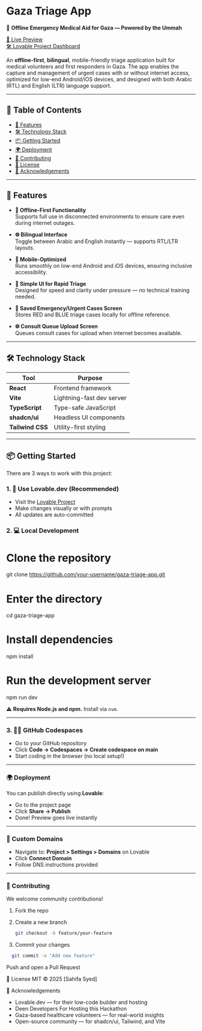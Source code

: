 # Gaza Triage App

🌿 **Offline Emergency Medical Aid for Gaza — Powered by the Ummah**

[🔗 Live Preview](https://preview--gaza-aid-beacon-app.lovable.app/)  
[🛠 Lovable Project Dashboard](https://lovable.dev/projects/ac6a871d-a370-427a-8ecb-8518d9aa237b)

An **offline-first**, **bilingual**, mobile-friendly triage application built for medical volunteers and first responders in Gaza. The app enables the capture and management of urgent cases with or without internet access, optimized for low-end Android/iOS devices, and designed with both Arabic (RTL) and English (LTR) language support.

---

## 🧩 Table of Contents

- [🚀 Features](#-features)  
- [🛠 Technology Stack](#-technology-stack)  
- [📦 Getting Started](#-getting-started)  
- [🌍 Deployment](#-deployment)  
- [🤝 Contributing](#-contributing)  
- [📄 License](#-license)  
- [🙏 Acknowledgements](#-acknowledgements)

---

## 🚀 Features

- **🔌 Offline-First Functionality**  
  Supports full use in disconnected environments to ensure care even during internet outages.

- **🌐 Bilingual Interface**  
  Toggle between Arabic and English instantly — supports RTL/LTR layouts.

- **📱 Mobile-Optimized**  
  Runs smoothly on low-end Android and iOS devices, ensuring inclusive accessibility.

- **🧠 Simple UI for Rapid Triage**  
  Designed for speed and clarity under pressure — no technical training needed.

- **📂 Saved Emergency/Urgent Cases Screen**  
  Stores RED and BLUE triage cases locally for offline reference.

- **🌐 Consult Queue Upload Screen**  
  Queues consult cases for upload when internet becomes available.

---

## 🛠 Technology Stack

| Tool            | Purpose                  |
|-----------------|--------------------------|
| **React**       | Frontend framework        |
| **Vite**        | Lightning-fast dev server |
| **TypeScript**  | Type-safe JavaScript      |
| **shadcn/ui**   | Headless UI components    |
| **Tailwind CSS**| Utility-first styling     |

---

## 📦 Getting Started

There are 3 ways to work with this project:

### 1. 🧪 Use Lovable.dev (Recommended)
- Visit the [Lovable Project](https://lovable.dev/projects/ac6a871d-a370-427a-8ecb-8518d9aa237b)
- Make changes visually or with prompts
- All updates are auto-committed

### 2. 💻 Local Development

# Clone the repository
git clone https://github.com/your-username/gaza-triage-app.git

# Enter the directory
cd gaza-triage-app

# Install dependencies
npm install

# Run the development server
npm run dev

⚠️ **Requires Node.js and npm.** Install via `nvm`.

---

### 3. 🧑‍💻 GitHub Codespaces

- Go to your GitHub repository  
- Click **Code → Codespaces → Create codespace on main**  
- Start coding in the browser (no local setup!)

---

### 🌍 Deployment

You can publish directly using **Lovable**:

- Go to the project page  
- Click **Share → Publish**  
- Done! Preview goes live instantly

---

### 🔗 Custom Domains

- Navigate to: **Project > Settings > Domains** on Lovable  
- Click **Connect Domain**  
- Follow DNS instructions provided

---

### 🤝 Contributing

We welcome community contributions!

1. Fork the repo  
2. Create a new branch  

   ```bash
   git checkout -b feature/your-feature
    ```

3. Commit your changes

```bash
  git commit -m "Add new feature"
   ```
Push and open a Pull Request

📄 License
MIT © 2025
[Sahifa Syed]

🙏 Acknowledgements
- Lovable.dev — for their low-code builder and hosting
- Deen Developers For Hosting this Hackathon
- Gaza-based healthcare volunteers — for real-world insights
- Open-source community — for shadcn/ui, Tailwind, and Vite
